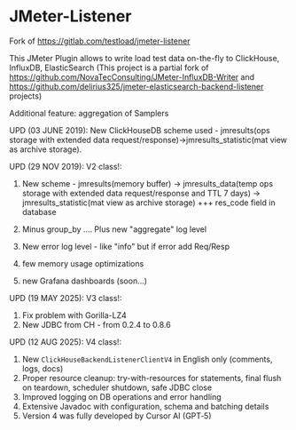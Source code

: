 # JMeter-Listener

Fork of https://gitlab.com/testload/jmeter-listener

This JMeter Plugin allows to write load test data on-the-fly to ClickHouse, InfluxDB, ElasticSearch (This project is a partial fork of https://github.com/NovaTecConsulting/JMeter-InfluxDB-Writer and https://github.com/delirius325/jmeter-elasticsearch-backend-listener projects)

Additional feature: aggregation of Samplers

UPD (03 JUNE 2019): New ClickHouseDB scheme used - jmresults(ops storage with extended data request/response)->jmresults_statistic(mat view as archive storage).

UPD (29 NOV 2019): V2 class!:
1. New scheme - 
    jmresults(memory buffer) -> 
    jmresults_data(temp ops storage with extended data request/response and TTL 7 days) ->
    jmresults_statistic(mat view as archive storage)
   +++ res_code field in database
   
2. Minus group_by .... Plus new "aggregate" log level
3. New error log level - like "info" but if error add Req/Resp
4. few memory usage optimizations
5. new Grafana dashboards (soon...)
 

UPD (19 MAY 2025): V3 class!:
1. Fix problem with Gorilla-LZ4
2. New JDBC from CH - from 0.2.4 to 0.8.6

UPD (12 AUG 2025): V4 class!:
1. New `ClickHouseBackendListenerClientV4` in English only (comments, logs, docs)
2. Proper resource cleanup: try-with-resources for statements, final flush on teardown, scheduler shutdown, safe JDBC close
3. Improved logging on DB operations and error handling
4. Extensive Javadoc with configuration, schema and batching details
5. Version 4 was fully developed by Cursor AI (GPT‑5)
